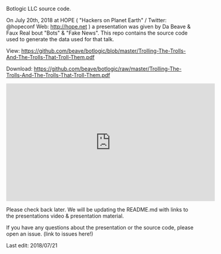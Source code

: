 Botlogic LLC source code.

On July 20th, 2018 at HOPE ( "Hackers on Planet Earth" / Twitter: @hopeconf 
Web: http://hope.net ) a presentation was given by Da Beave & Faux Real bout 
"Bots" & "Fake News".  This repo contains the source code used to generate the
data used for that talk. 

View:
https://github.com/beave/botlogic/blob/master/Trolling-The-Trolls-And-The-Trolls-That-Troll-Them.pdf

Download:
https://github.com/beave/botlogic/raw/master/Trolling-The-Trolls-And-The-Trolls-That-Troll-Them.pdf

<iframe width="560" height="315" src="https://www.youtube.com/embed/RYGYa-EPzHw" frameborder="0" allow="autoplay; encrypted-media" allowfullscreen></iframe>


Please check back later.  We will be updating the README.md with links to the 
presentations video & presentation material. 

If you have any questions about the presentation or the source code,  please open an
issue. (link to issues here!)

Last edit: 2018/07/21

